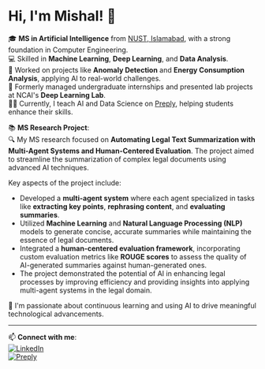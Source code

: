 # Hi, I'm Mishal! 👋

🎓 **MS in Artificial Intelligence** from [NUST, Islamabad](https://nust.edu.pk), with a strong foundation in Computer Engineering.  
💻 Skilled in **Machine Learning**, **Deep Learning**, and **Data Analysis**.  
🚀 Worked on projects like **Anomaly Detection** and **Energy Consumption Analysis**, applying AI to real-world challenges.  
🔬 Formerly managed undergraduate internships and presented lab projects at NCAI's **Deep Learning Lab**.  
👨‍🏫 Currently, I teach AI and Data Science on [Preply](https://preply.com/en/tutor/2059359), helping students enhance their skills.

📚 **MS Research Project**:  
🔍 My MS research focused on **Automating Legal Text Summarization with Multi-Agent Systems and Human-Centered Evaluation**. The project aimed to streamline the summarization of complex legal documents using advanced AI techniques. 

Key aspects of the project include:
- Developed a **multi-agent system** where each agent specialized in tasks like **extracting key points**, **rephrasing content**, and **evaluating summaries**.
- Utilized **Machine Learning** and **Natural Language Processing (NLP)** models to generate concise, accurate summaries while maintaining the essence of legal documents.
- Integrated a **human-centered evaluation framework**, incorporating custom evaluation metrics like **ROUGE scores** to assess the quality of AI-generated summaries against human-generated ones.
- The project demonstrated the potential of AI in enhancing legal processes by improving efficiency and providing insights into applying multi-agent systems in the legal domain.

🌱 I'm passionate about continuous learning and using AI to drive meaningful technological advancements.

---

📫 **Connect with me**:  
[![LinkedIn](https://img.shields.io/badge/LinkedIn-Mishal%20Ashraf-blue)](https://www.linkedin.com/in/mishal-ashraf-439131172/)  
[![Preply](https://img.shields.io/badge/Preply-Visit%20My%20Profile-brightgreen)](https://preply.com/en/tutor/2059359)
